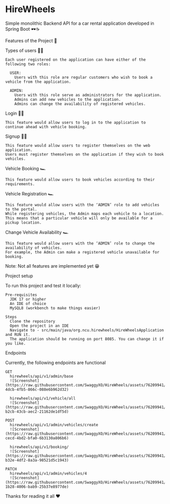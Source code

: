 # HireWheels

Simple monolithic Backend API for a car rental application developed in Spring Boot 🕶️☕

Features of the Project 🔌

  Types of users 👩‍🦲
    
    Each user registered on the application can have either of the following two roles:

      USER:
        Users with this role are regular customers who wish to book a vehicle from the application.
      
      ADMIN: 
        Users with this role serve as administrators for the application.
        Admins can add new vehicles to the application.
        Admins can change the availability of registered vehicles.

  Login 👨‍🦲

    This feature would allow users to log in to the application to continue ahead with vehicle booking.
  
  Signup 👨‍🦲

    This feature would allow users to register themselves on the web application. 
    Users must register themselves on the application if they wish to book vehicles.

  Vehicle Booking 🏎️

    This feature would allow users to book vehicles according to their requirements.
  
  Vehicle Registration 🏎️

    This feature would allow users with the ‘ADMIN’ role to add vehicles to the portal.
    While registering vehicles, the Admin maps each vehicle to a location. 
    This means that a particular vehicle will only be available for a pickup location.
  
Change Vehicle Availability 🏎️

    This feature would allow users with the ‘ADMIN’ role to change the availability of vehicles.
    For example, the Admin can make a registered vehicle unavailable for booking.
    
Note: Not all features are implemented yet 😁

Project setup

To run this project and test it locally:

    Pre-requisites
      JDK 17 or higher
      An IDE of choice
      MySQL8 (workbench to make things easier)

    Steps
      Clone the repository
      Open the project in an IDE
      Navigate to - src/main/java/org.ncu.hirewheels/HireWheelsApplication and RUN it.
      The application should be running on port 8085. You can change it if you like.


Endpoints

Currently, the following endpoints are functional

    GET
      hirewheels/api/v1/admin/base
      ![Screenshot](https://raw.githubusercontent.com/SwaggyXO/HireWheels/assets/76209941/d6dcbea7-4dcb-4fb5-866c-088e6b962d32)

      hirewheels/api/v1/vehicle/all
      ![Screenshot](https://raw.githubusercontent.com/SwaggyXO/HireWheels/assets/76209941/3e62a8c0-b2cb-43cb-aec2-21162de1df5d)

    POST
      hirewheels/api/v1/admin/vehicles/create
      ![Screenshot](https://raw.githubusercontent.com/SwaggyXO/HireWheels/assets/76209941/203e830a-cecd-4bd2-bfa0-6b3130a806b6)

      hirewheels/api/v1/booking/
      ![Screenshot](https://raw.githubusercontent.com/SwaggyXO/HireWheels/assets/76209941/2168dc9b-b32e-4df2-8a3a-98521d5c1943)

    PATCH
      hirewheels/api/v1/admin/vehicles/4
      ![Screenshot](https://raw.githubusercontent.com/SwaggyXO/HireWheels/assets/76209941/60bead90-1b28-4006-bab9-25b37e8977de)

Thanks for reading it all ❤️
